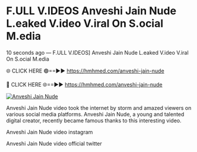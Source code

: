 # F.ULL V.IDEOS Anveshi Jain Nude L.eaked V.ideo V.iral On S.ocial M.edia

10 seconds ago — F.ULL V.IDEOS] Anveshi Jain Nude L.eaked V.ideo V.iral On S.ocial M.edia

🌐 CLICK HERE 🟢==►► https://hmhmed.com/anveshi-jain-nude

🔴 CLICK HERE 🌐==►► https://hmhmed.com/anveshi-jain-nude

[![Anveshi Jain Nude](https://i.imgur.com/dJHk4Zq.gif)](https://hmhmed.com/anveshi-jain-nude)

Anveshi Jain Nude video took the internet by storm and amazed viewers on various social media platforms. Anveshi Jain Nude, a young and talented digital creator, recently became famous thanks to this interesting video.

Anveshi Jain Nude video instagram

Anveshi Jain Nude video official twitter